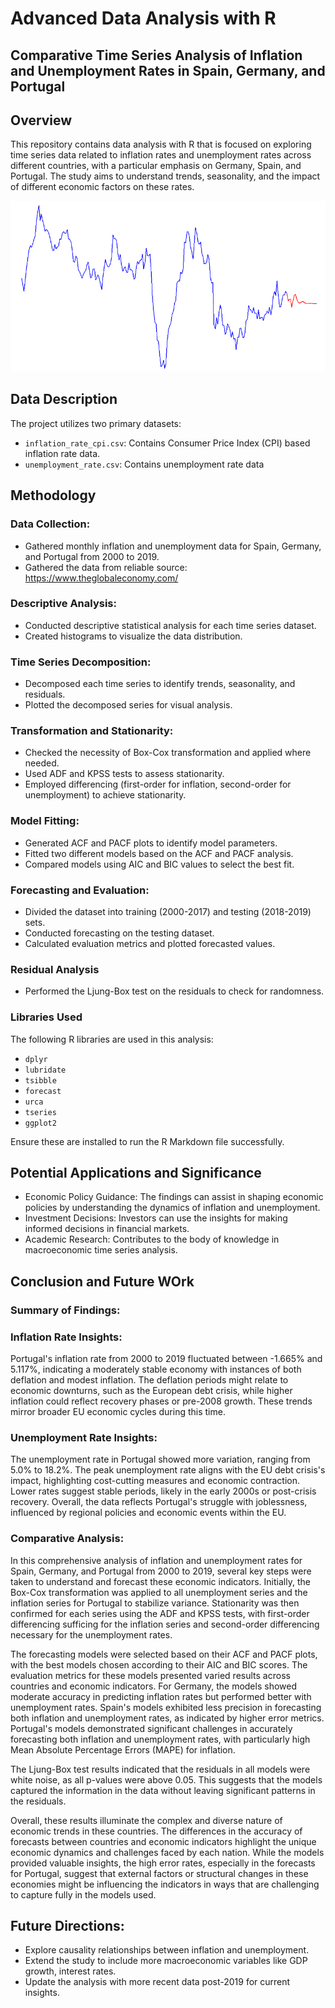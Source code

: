 # Advanced Data Analysis with R

## Comparative Time Series Analysis of Inflation and Unemployment Rates in Spain, Germany, and Portugal

## Overview
This repository contains data analysis with R that is focused on exploring time series data related to inflation rates and unemployment rates across different countries, with a particular emphasis on Germany, Spain, and Portugal. The study aims to understand trends, seasonality, and the impact of different economic factors on these rates.

<p align="center">
  <img src="images/ada_R.png" width="650" alt="Time Series Chart">
</p>


## Data Description
The project utilizes two primary datasets: 
- `inflation_rate_cpi.csv`: Contains Consumer Price Index (CPI) based inflation rate data.
- `unemployment_rate.csv`: Contains unemployment rate data

## Methodology

### Data Collection:

- Gathered monthly inflation and unemployment data for Spain, Germany, and Portugal from 2000 to 2019.
- Gathered the data from reliable source: https://www.theglobaleconomy.com/ 

### Descriptive Analysis:

- Conducted descriptive statistical analysis for each time series dataset.
- Created histograms to visualize the data distribution.

### Time Series Decomposition:
- Decomposed each time series to identify trends, seasonality, and residuals.
- Plotted the decomposed series for visual analysis.

### Transformation and Stationarity:
- Checked the necessity of Box-Cox transformation and applied where needed.
- Used ADF and KPSS tests to assess stationarity.
- Employed differencing (first-order for inflation, second-order for unemployment) to achieve stationarity.

### Model Fitting:
- Generated ACF and PACF plots to identify model parameters.
- Fitted two different models based on the ACF and PACF analysis.
- Compared models using AIC and BIC values to select the best fit.

### Forecasting and Evaluation:
- Divided the dataset into training (2000-2017) and testing (2018-2019) sets.
- Conducted forecasting on the testing dataset.
- Calculated evaluation metrics and plotted forecasted values.

### Residual Analysis
- Performed the Ljung-Box test on the residuals to check for randomness.

### Libraries Used
The following R libraries are used in this analysis:
- `dplyr`
- `lubridate`
- `tsibble`
- `forecast`
- `urca`
- `tseries`
- `ggplot2`

Ensure these are installed to run the R Markdown file successfully.

## Potential Applications and Significance

- Economic Policy Guidance: The findings can assist in shaping economic policies by understanding the dynamics of inflation and unemployment.
- Investment Decisions: Investors can use the insights for making informed decisions in financial markets.
- Academic Research: Contributes to the body of knowledge in macroeconomic time series analysis.

## Conclusion and Future WOrk

### Summary of Findings:

### Inflation Rate Insights:

Portugal's inflation rate from 2000 to 2019 fluctuated between -1.665% and 5.117%, indicating a moderately stable economy with instances of both deflation and modest inflation. The deflation periods might relate to economic downturns, such as the European debt crisis, while higher inflation could reflect recovery phases or pre-2008 growth. These trends mirror broader EU economic cycles during this time.

### Unemployment Rate Insights:

The unemployment rate in Portugal showed more variation, ranging from 5.0% to 18.2%. The peak unemployment rate aligns with the EU debt crisis's impact, highlighting cost-cutting measures and economic contraction. Lower rates suggest stable periods, likely in the early 2000s or post-crisis recovery. Overall, the data reflects Portugal's struggle with joblessness, influenced by regional policies and economic events within the EU.

### Comparative Analysis:

In this comprehensive analysis of inflation and unemployment rates for Spain, Germany, and Portugal from 2000 to 2019, several key steps were taken to understand and forecast these economic indicators. Initially, the Box-Cox transformation was applied to all unemployment series and the inflation series for Portugal to stabilize variance. Stationarity was then confirmed for each series using the ADF and KPSS tests, with first-order differencing sufficing for the inflation series and second-order differencing necessary for the unemployment rates.

The forecasting models were selected based on their ACF and PACF plots, with the best models chosen according to their AIC and BIC scores. The evaluation metrics for these models presented varied results across countries and economic indicators. For Germany, the models showed moderate accuracy in predicting inflation rates but performed better with unemployment rates. Spain's models exhibited less precision in forecasting both inflation and unemployment rates, as indicated by higher error metrics. Portugal's models demonstrated significant challenges in accurately forecasting both inflation and unemployment rates, with particularly high Mean Absolute Percentage Errors (MAPE) for inflation.

The Ljung-Box test results indicated that the residuals in all models were white noise, as all p-values were above 0.05. This suggests that the models captured the information in the data without leaving significant patterns in the residuals.

Overall, these results illuminate the complex and diverse nature of economic trends in these countries. The differences in the accuracy of forecasts between countries and economic indicators highlight the unique economic dynamics and challenges faced by each nation. While the models provided valuable insights, the high error rates, especially in the forecasts for Portugal, suggest that external factors or structural changes in these economies might be influencing the indicators in ways that are challenging to capture fully in the models used.

## Future Directions:

- Explore causality relationships between inflation and unemployment.
- Extend the study to include more macroeconomic variables like GDP growth, interest rates.
- Update the analysis with more recent data post-2019 for current insights.
